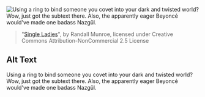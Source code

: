![Using a ring to bind someone you covet into your dark and twisted world? Wow, just got the subtext there. Also, the apparently eager Beyoncé would've made one badass Nazgȗl.](https://imgs.xkcd.com/comics/single_ladies.png)
> "[Single Ladies](https://xkcd.com/712/)", by Randall Munroe, licensed under Creative Commons Attribution-NonCommercial 2.5 License

## Alt Text
Using a ring to bind someone you covet into your dark and twisted world? Wow, just got the subtext there. Also, the apparently eager Beyoncé would've made one badass Nazgȗl.

